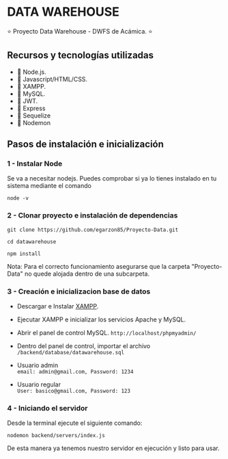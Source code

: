# DATA WAREHOUSE

:star: Proyecto Data Warehouse - DWFS de Acámica. :star:

## Recursos y tecnologías utilizadas

- :pushpin:   Node.js.
- :pushpin:   Javascript/HTML/CSS.
- :pushpin:   XAMPP.
- :pushpin:   MySQL.
- :pushpin:   JWT.
- :pushpin:   Express
- :pushpin:   Sequelize
- :pushpin:   Nodemon

## Pasos de instalación e inicialización

### 1 - Instalar Node

Se va a necesitar nodejs. Puedes comprobar si ya lo tienes instalado en tu sistema mediante el comando

`node -v`

### 2 - Clonar proyecto e instalación de dependencias

`git clone https://github.com/egarzon85/Proyecto-Data.git`

`cd datawarehouse`

`npm install`

Nota: Para el correcto funcionamiento asegurarse que la carpeta "Proyecto-Data" no quede alojada dentro de una subcarpeta.

### 3 - Creación e inicializacion base de datos

- Descargar e Instalar [XAMPP](http://sourceforge.net/projects/xampp/files/).
- Ejecutar XAMPP e inicializar los servicios Apache y MySQL.
- Abrir el panel de control MySQL. `http://localhost/phpmyadmin/`
- Dentro del panel de control, importar el archivo `/backend/database/datawarehouse.sql`


- Usuario admin  
`email: admin@gmail.com, Password: 1234`

- Usuario regular  
`User: basico@gmail.com, Password: 123`

### 4 - Iniciando el servidor

Desde la terminal ejecute el siguiente comando:

`nodemon backend/servers/index.js`

De esta manera ya tenemos nuestro servidor en ejecución y listo para usar.
